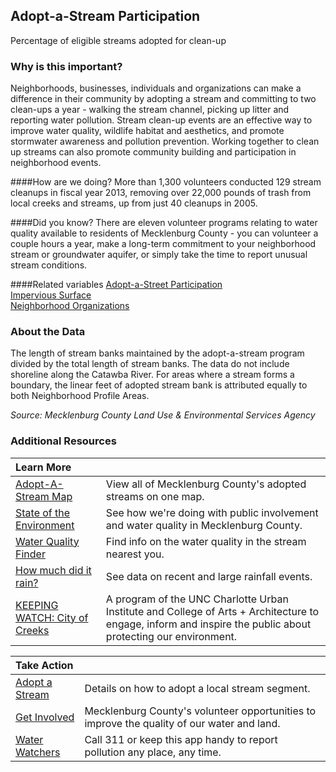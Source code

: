 ## Adopt-a-Stream Participation
Percentage of eligible streams adopted for clean-up

### Why is this important?
Neighborhoods, businesses, individuals and organizations can make a difference in their community by adopting a stream and committing to two clean-ups a year - walking the stream channel, picking up litter and reporting water pollution. Stream clean-up events are an effective way to improve water quality, wildlife habitat and aesthetics, and promote stormwater awareness and pollution prevention. Working together to clean up streams can also promote community building and participation in neighborhood events.

####How are we doing?
More than 1,300 volunteers conducted 129 stream cleanups in fiscal year 2013, removing over 22,000 pounds of trash from local creeks and streams, up from just 40 cleanups in 2005. 

####Did you know?
There are eleven volunteer programs relating to water quality available to residents of Mecklenburg County - you can volunteer a couple hours a year, make a long-term commitment to your neighborhood stream or groundwater aquifer, or simply take the time to report unusual stream conditions.

####Related variables
<a href="javascript:void(0)" onclick="model.metricId = 'm71'">Adopt-a-Street Participation</a>  
<a href="javascript:void(0)" onclick="model.metricId = 'm4'">Impervious Surface</a>  
<a href="javascript:void(0)" onclick="model.metricId = 'm73'">Neighborhood Organizations</a>  

### About the Data
The length of stream banks maintained by the adopt-a-stream program divided by the total length of stream banks. The data do not include shoreline along the Catawba River. For areas where a stream forms a boundary, the linear feet of adopted stream bank is attributed equally to both Neighborhood Profile Areas.

_Source: Mecklenburg County Land Use & Environmental Services Agency_

### Additional Resources
|Learn More |     |
|:- |:- |
|[Adopt-A-Stream Map](http://mapserver.mecklenburgcountync.gov/adoptastream/)|View all of Mecklenburg County's adopted streams on one map.
|[State of the Environment](http://charmeck.org/mecklenburg/county/LUESA/SOER/Pages/PublicInvolvement.aspx) | See how we're doing with public involvement and water quality in Mecklenburg County.
|[Water Quality Finder](http://maps.co.mecklenburg.nc.us/website/surfacewater/) |Find info on the water quality in the stream nearest you.
|[How much did it rain?](http://charmeck.org/stormwater/maps/Pages/MonthlyRainfallMaps.aspx) |See data on recent and large rainfall events. 
|[KEEPING WATCH: City of Creeks](http://keepingwatch.org/?q=article/programming-2015-keeping-watch-water-city-creeks) |A program of the UNC Charlotte Urban Institute and College of Arts + Architecture to engage, inform and inspire the public about protecting our environment.

|Take Action |     |
|:- |:- |
|[Adopt a Stream](http://www.charmeck.org/stormwater/VolunteerGetInvolved/Pages/Adopt-A-StreamProgram.aspx)|Details on how to adopt a local stream segment.
|[Get Involved](http://charmeck.org/mecklenburg/county/ParkandRec/Pages/Volunteer.aspx)| Mecklenburg County's volunteer opportunities to improve the quality of our water and land.
|[Water Watchers](http://charmeck.org/stormwater/ReportPollution/Pages/WaterWatchersapp.aspx)| Call 311 or keep this app handy to report pollution any place, any time.
